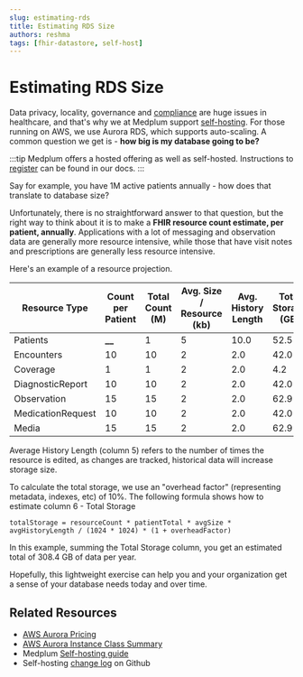 ```yaml
---
slug: estimating-rds
title: Estimating RDS Size
authors: reshma
tags: [fhir-datastore, self-host]
---
```


# Estimating RDS Size

Data privacy, locality, governance and [compliance](/docs/compliance) are huge issues in healthcare, and that's why we at Medplum support [self-hosting](/docs/self-hosting). For those running on AWS, we use Aurora RDS, which supports auto-scaling. A common question we get is - **how big is my database going to be?**

<!-- truncate -->

:::tip
Medplum offers a hosted offering as well as self-hosted. Instructions to [register](/docs/tutorials/register) can be found in our docs.
:::

Say for example, you have 1M active patients annually - how does that translate to database size?

Unfortunately, there is no straightforward answer to that question, but the right way to think about it is to make a **FHIR resource count estimate, per patient, annually**. Applications with a lot of messaging and observation data are generally more resource intensive, while those that have visit notes and prescriptions are generally less resource intensive.

Here's an example of a resource projection.

| Resource Type     | Count per Patient | Total Count (M) | Avg. Size / Resource (kb) | Avg. History Length | Total Storage (GB) |
| ----------------- | ----------------- | --------------- | ------------------------- | ------------------- | ------------------ |
| Patients          | **\_\_**          | 1               | 5                         | 10.0                | 52.5               |
| Encounters        | 10                | 10              | 2                         | 2.0                 | 42.0               |
| Coverage          | 1                 | 1               | 2                         | 2.0                 | 4.2                |
| DiagnosticReport  | 10                | 10              | 2                         | 2.0                 | 42.0               |
| Observation       | 15                | 15              | 2                         | 2.0                 | 62.9               |
| MedicationRequest | 10                | 10              | 2                         | 2.0                 | 42.0               |
| Media             | 15                | 15              | 2                         | 2.0                 | 62.9               |

Average History Length (column 5) refers to the number of times the resource is edited, as changes are tracked, historical data will increase storage size.

To calculate the total storage, we use an "overhead factor" (representing metadata, indexes, etc) of 10%. The following formula shows how to estimate column 6 - Total Storage

`totalStorage = resourceCount * patientTotal * avgSize * avgHistoryLength / (1024 * 1024) * (1 + overheadFactor)`

In this example, summing the Total Storage column, you get an estimated total of 308.4 GB of data per year.

Hopefully, this lightweight exercise can help you and your organization get a sense of your database needs today and over time.

## Related Resources

- [AWS Aurora Pricing](https://aws.amazon.com/rds/aurora/pricing/)
- [AWS Aurora Instance Class Summary](https://docs.aws.amazon.com/AmazonRDS/latest/AuroraUserGuide/Concepts.DBInstanceClass.html#Concepts.DBInstanceClass.Summary)
- Medplum [Self-hosting guide](/docs/self-hosting)
- Self-hosting [change log](https://github.com/medplum/medplum/pulls?q=is%3Apr+is%3Aclosed+label%3Aself-host) on Github
